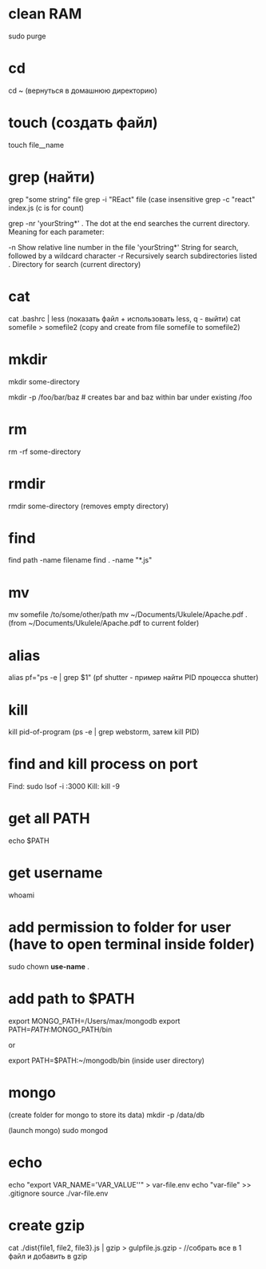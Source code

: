 # clean RAM
sudo purge

# cd
cd ~ (вернуться в домашнюю директорию)

# touch (создать файл)
touch file__name

# grep (найти)
grep "some string" file
grep -i "REact" file (case insensitive
grep -c "react" index.js (c is for count)

grep -nr 'yourString*' .
The dot at the end searches the current directory. Meaning for each parameter:

-n            Show relative line number in the file
'yourString*' String for search, followed by a wildcard character
-r            Recursively search subdirectories listed
.             Directory for search (current directory)

# cat
cat .bashrc | less (показать файл + использовать less, q - выйти)
cat somefile > somefile2 (copy and create from file somefile to somefile2)

# mkdir
mkdir some-directory

mkdir -p /foo/bar/baz  # creates bar and baz within bar under existing /foo

# rm
rm -rf some-directory

# rmdir
rmdir some-directory (removes empty directory)

# find
find path -name filename
find . -name "*.js"

# mv
mv somefile /to/some/other/path
mv ~/Documents/Ukulele/Apache.pdf . (from ~/Documents/Ukulele/Apache.pdf to current folder)

# alias
alias pf="ps -e | grep $1" (pf shutter - пример найти PID процесса shutter)

# kill
kill pid-of-program (ps -e | grep webstorm, затем kill PID)

# find and kill process on port
Find:
sudo lsof -i :3000
Kill:
kill -9 <PID>

# get all PATH
echo $PATH

# get username
whoami

# add permission to folder for user (have to open terminal inside folder)
sudo chown __use-name__ .

# add path to $PATH
export MONGO_PATH=/Users/max/mongodb
export PATH=$PATH:$MONGO_PATH/bin

or

export PATH=$PATH:~/mongodb/bin (inside user directory)

# mongo
(create folder for mongo to store its data)
mkdir -p /data/db 

(launch mongo)
sudo mongod

# echo
echo "export VAR_NAME='VAR_VALUE''" > var-file.env
echo "var-file" >> .gitignore
source ./var-file.env

# create gzip
cat ./dist{file1, file2, file3}.js | gzip > gulpfile.js.gzip - //собрать все в 1 файл и добавить в gzip